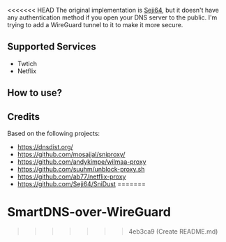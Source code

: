 <<<<<<< HEAD
The original implementation is [Seji64](https://github.com/Seji64/SniDust), but it doesn't have any authentication method if you open your DNS server to the public. I'm trying to add a WireGuard tunnel to it to make it more secure.

## Supported Services

- Twtich
- Netflix

## How to use?

## Credits
Based on the following projects:

- https://dnsdist.org/
- https://github.com/mosajjal/sniproxy/
- https://github.com/andykimpe/wilmaa-proxy
- https://github.com/suuhm/unblock-proxy.sh
- https://github.com/ab77/netflix-proxy
- https://github.com/Seji64/SniDust
=======
# SmartDNS-over-WireGuard
>>>>>>> 4eb3ca9 (Create README.md)
